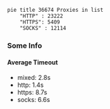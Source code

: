 
```mermaid
pie title 36674 Proxies in list
    "HTTP" : 23222
    "HTTPS": 5409
    "SOCKS" : 12114
```

### Some Info
#### Average Timeout

- mixed: 2.8s
- http: 1.4s
- https: 8.7s
- socks: 6.6s